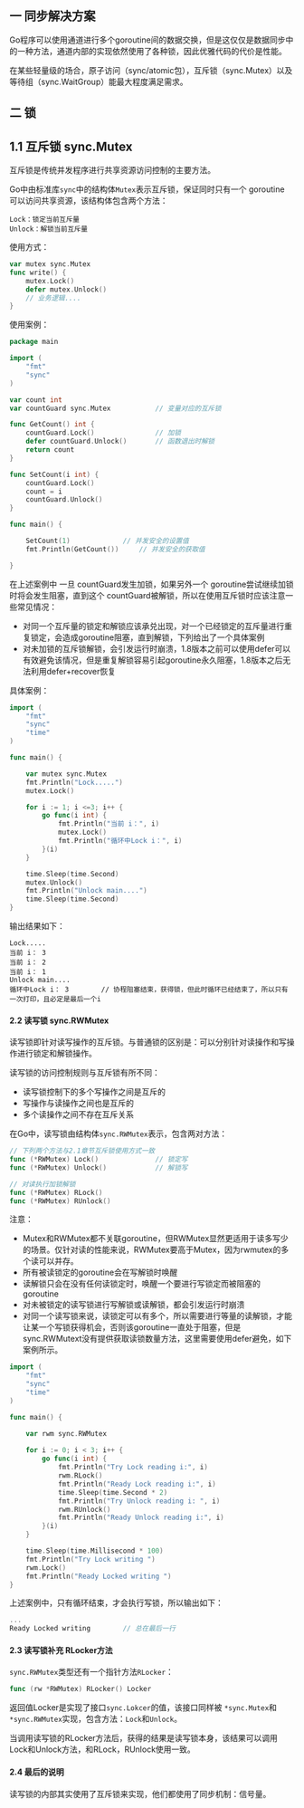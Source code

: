 ## 一 同步解决方案

Go程序可以使用通道进行多个goroutine间的数据交换，但是这仅仅是数据同步中的一种方法，通道内部的实现依然使用了各种锁，因此优雅代码的代价是性能。  

在某些轻量级的场合，原子访问（sync/atomic包），互斥锁（sync.Mutex）以及等待组（sync.WaitGroup）能最大程度满足需求。  

## 二 锁

## 1.1 互斥锁 sync.Mutex

互斥锁是传统并发程序进行共享资源访问控制的主要方法。  

Go中由标准库`sync`中的结构体`Mutex`表示互斥锁，保证同时只有一个 goroutine 可以访问共享资源，该结构体包含两个方法：
```
Lock：锁定当前互斥量
Unlock：解锁当前互斥量
```

使用方式：
```go
var mutex sync.Mutex
func write() {
	mutex.Lock()
	defer mutex.Unlock()
	// 业务逻辑....
}
```

使用案例：
```go
package main

import (
	"fmt"
	"sync"
)

var count int
var countGuard sync.Mutex			// 变量对应的互斥锁

func GetCount() int {
	countGuard.Lock()				// 加锁
	defer countGuard.Unlock()		// 函数退出时解锁
	return count
}

func SetCount(i int) {
	countGuard.Lock()
	count = i
	countGuard.Unlock()
}

func main() {

	SetCount(1)				// 并发安全的设置值
	fmt.Println(GetCount())		// 并发安全的获取值

}
```

在上述案例中 一旦 countGuard发生加锁，如果另外一个 goroutine尝试继续加锁时将会发生阻塞，直到这个 countGuard被解锁，所以在使用互斥锁时应该注意一些常见情况：  
- 对同一个互斥量的锁定和解锁应该承兑出现，对一个已经锁定的互斥量进行重复锁定，会造成goroutine阻塞，直到解锁，下列给出了一个具体案例
- 对未加锁的互斥锁解锁，会引发运行时崩溃，1.8版本之前可以使用defer可以有效避免该情况，但是重复解锁容易引起goroutine永久阻塞，1.8版本之后无法利用defer+recover恢复

具体案例：
```go
import (
	"fmt"
	"sync"
	"time"
)

func main() {

	var mutex sync.Mutex
	fmt.Println("Lock.....")
	mutex.Lock()

	for i := 1; i <=3; i++ {
		go func(i int) {
			fmt.Println("当前 i：", i)
			mutex.Lock()
			fmt.Println("循环中Lock i：", i)
		}(i)
	}

	time.Sleep(time.Second)
	mutex.Unlock()
	fmt.Println("Unlock main....")
	time.Sleep(time.Second)
}
```  

输出结果如下：
```
Lock.....
当前 i： 3
当前 i： 2
当前 i： 1
Unlock main....
循环中Lock i： 3		// 协程阻塞结束，获得锁，但此时循环已经结束了，所以只有一次打印，且必定是最后一个i
```

#### 2.2 读写锁 sync.RWMutex

读写锁即针对读写操作的互斥锁。与普通锁的区别是：可以分别针对读操作和写操作进行锁定和解锁操作。  

读写锁的访问控制规则与互斥锁有所不同：
- 读写锁控制下的多个写操作之间是互斥的
- 写操作与读操作之间也是互斥的
- 多个读操作之间不存在互斥关系

在Go中，读写锁由结构体`sync.RWMutex`表示，包含两对方法：
```go
// 下列两个方法与2.1章节互斥锁使用方式一致
func (*RWMutex) Lock()				// 锁定写
func (*RWMutex) Unlock()			// 解锁写

// 对读执行加锁解锁
func (*RWMutex) RLock()
func (*RWMutex) RUnlock()
```
注意：
- Mutex和RWMutex都不关联goroutine，但RWMutex显然更适用于读多写少的场景。仅针对读的性能来说，RWMutex要高于Mutex，因为rwmutex的多个读可以并存。
- 所有被读锁定的goroutine会在写解锁时唤醒
- 读解锁只会在没有任何读锁定时，唤醒一个要进行写锁定而被阻塞的goroutine
- 对未被锁定的读写锁进行写解锁或读解锁，都会引发运行时崩溃
- 对同一个读写锁来说，读锁定可以有多个，所以需要进行等量的读解锁，才能让某一个写锁获得机会，否则该goroutine一直处于阻塞，但是sync.RWMutext没有提供获取读锁数量方法，这里需要使用defer避免，如下案例所示。

```go
import (
	"fmt"
	"sync"
	"time"
)

func main() {

	var rwm sync.RWMutex
	
	for i := 0; i < 3; i++ {
		go func(i int) {
			fmt.Println("Try Lock reading i:", i)
			rwm.RLock()
			fmt.Println("Ready Lock reading i:", i)
			time.Sleep(time.Second * 2)
			fmt.Println("Try Unlock reading i: ", i)
			rwm.RUnlock()
			fmt.Println("Ready Unlock reading i:", i)
		}(i)
	}

	time.Sleep(time.Millisecond * 100)
	fmt.Println("Try Lock writing ")
	rwm.Lock()
	fmt.Println("Ready Locked writing ")
}
```

上述案例中，只有循环结束，才会执行写锁，所以输出如下：
```go
...
Ready Locked writing		// 总在最后一行
```

#### 2.3 读写锁补充 RLocker方法

`sync.RWMutex`类型还有一个指针方法`RLocker`：

```go
func (rw *RWMutex) RLocker() Locker
```

返回值Locker是实现了接口`sync.Lokcer`的值，该接口同样被 `*sync.Mutex`和`*sync.RWMutex`实现，包含方法：`Lock`和`Unlock`。  

当调用读写锁的RLocker方法后，获得的结果是读写锁本身，该结果可以调用Lock和Unlock方法，和RLock，RUnlock使用一致。

#### 2.4 最后的说明

读写锁的内部其实使用了互斥锁来实现，他们都使用了同步机制：信号量。